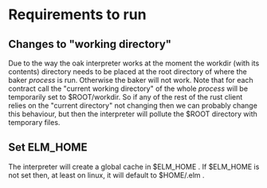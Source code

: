 # Requirements to run #

## Changes to "working directory" ##

Due to the way the oak interpreter works at the moment the workdir (with its
contents) directory needs to be placed at the root directory of where the baker
*process* is run. Otherwise the baker will not work. Note that for each contract
call the "current working directory" of the whole *process* will be temporarily
set to $ROOT/workdir. So if any of the rest of the rust client relies on the
"current directory" not changing then we can probably change this behaviour, but
then the interpreter will pollute the $ROOT directory with temporary files.

## Set ELM_HOME ##

The interpreter will create a global cache in $ELM_HOME .
If $ELM_HOME is not set then, at least on linux, it will default to $HOME/.elm .
